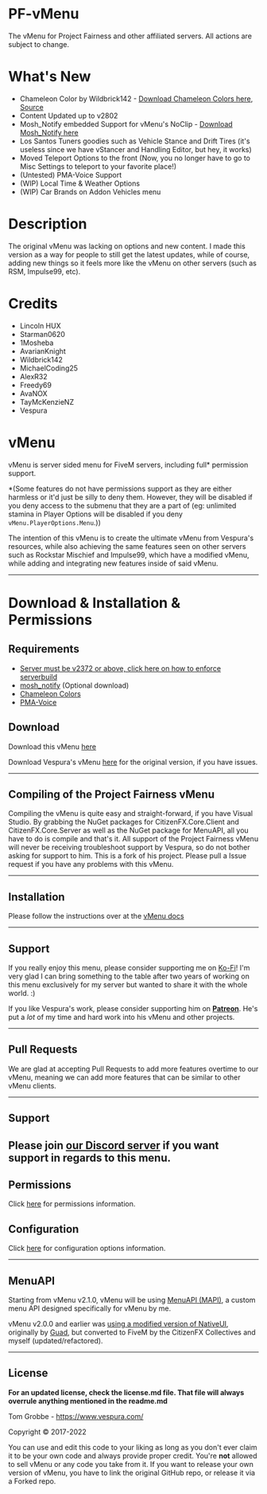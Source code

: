 # PF-vMenu
The vMenu for Project Fairness and other affiliated servers. All actions are subject to change.

# What's New
- Chameleon Color by Wildbrick142 - [Download Chameleon Colors here](https://cdn.discordapp.com/attachments/1099903046701559828/1102708906234478712/pzn_chameleoncolor.7z), [Source](https://www.gta5-mods.com/misc/chameleon-paint-add-on)
- Content Updated up to v2802
- Mosh_Notify embedded Support for vMenu's NoClip - [Download Mosh_Notify here](https://forum.cfx.re/t/release-free-mosh-notify-fivem-custom-notifications-with-loadbar/2614951)
- Los Santos Tuners goodies such as Vehicle Stance and Drift Tires (it's useless since we have vStancer and Handling Editor, but hey, it works)
- Moved Teleport Options to the front (Now, you no longer have to go to Misc Settings to teleport to your favorite place!)
- (Untested) PMA-Voice Support
- (WIP) Local Time & Weather Options
- (WIP) Car Brands on Addon Vehicles menu

# Description
The original vMenu was lacking on options and new content. I made this version as a way for people to still get the latest updates, while of course, adding new things so it feels more like the vMenu on other servers (such as RSM, Impulse99, etc).

# Credits
- Lincoln HUX
- Starman0620
- 1Mosheba
- AvarianKnight
- Wildbrick142
- MichaelCoding25
- AlexR32
- Freedy69
- AvaNOX
- TayMcKenzieNZ
- Vespura

# vMenu
vMenu is server sided menu for FiveM servers, including full\* permission support.


\*(Some features do not have permissions support as they are either harmless or it'd just be silly to deny them. However, they will be disabled if you deny access to the submenu that they are a part of (eg: unlimited stamina in Player Options will be disabled if you deny `vMenu.PlayerOptions.Menu`.))

The intention of this vMenu is to create the ultimate vMenu from Vespura's resources, while also achieving the same features seen on other servers such as Rockstar Mischief and Impulse99, which have a modified vMenu, while adding and integrating new features inside of said vMenu.

--------

# Download & Installation & Permissions

## Requirements
- [Server must be v2372 or above, click here on how to enforce serverbuild](https://docs.fivem.net/docs/server-manual/server-commands/#sv_enforcegamebuild-build)
- [mosh_notify](https://forum.cfx.re/t/release-free-mosh-notify-fivem-custom-notifications-with-loadbar/2614951) (Optional download)
- [Chameleon Colors](https://cdn.discordapp.com/attachments/1099903046701559828/1102708906234478712/pzn_chameleoncolor.7z)
- [PMA-Voice](https://github.com/AvarianKnight/pma-voice/releases)

## Download
Download this vMenu [here](https://github.com/ProjectFairnessLabs/PF-vMenu/releases)

Download Vespura's vMenu [here](https://github.com/TomGrobbe/vMenu/releases) for the original version, if you have issues.

--------

## Compiling of the Project Fairness vMenu
Compiling the vMenu is quite easy and straight-forward, if you have Visual Studio. By grabbing the NuGet packages for CitizenFX.Core.Client and CitizenFX.Core.Server as well as the NuGet package for MenuAPI, all you have to do is compile and that's it. All support of the Project Fairness vMenu will never be receiving troubleshoot support by Vespura, so do not bother asking for support to him. This is a fork of his project. Please pull a Issue request if you have any problems with this vMenu.

--------

## Installation
Please follow the instructions over at the [vMenu docs](https://docs.vespura.com/vmenu/installation)

--------

## Support
If you really enjoy this menu, please consider supporting me on [Ko-Fi](https://ko-fi.com/projectfairnesslabs)! I'm very glad I can bring something to the table after two years of working on this menu exclusively for my server but wanted to share it with the whole world. :)

If you like Vespura's work, please consider supporting him on [**Patreon**](https://www.patreon.com/vespura). He's put a _lot_ of my time and hard work into his vMenu and other projects.

--------

## Pull Requests
We are glad at accepting Pull Requests to add more features overtime to our vMenu, meaning we can add more features that can be similar to other vMenu clients.

--------

## Support
Please join [our Discord server](https://discord.gg/D7cVc8TzPN) if you want support in regards to this menu.
--------

## Permissions 
Click [here](https://docs.vespura.com/vmenu/permissions-ref) for permissions information.

## Configuration
Click [here](https://docs.vespura.com/vmenu/configuration) for configuration options information.


--------


## MenuAPI
Starting from vMenu v2.1.0, vMenu will be using [MenuAPI (MAPI)](https://github.com/TomGrobbe/MenuAPI), a custom menu API designed specifically for vMenu by me.

vMenu v2.0.0 and earlier was [using a modified version of NativeUI](https://github.com/TomGrobbe/NativeUI), originally by [Guad](https://github.com/Guad/NativeUI), but converted to FiveM by the CitizenFX Collectives and myself (updated/refactored).


--------

## License
**For an updated license, check the license.md file. That file will always overrule anything mentioned in the readme.md**

Tom Grobbe - https://www.vespura.com/

Copyright © 2017-2022

You can use and edit this code to your liking as long as you don't ever claim it to be your own code and always provide proper credit. 
You're **not** allowed to sell vMenu or any code you take from it.
If you want to release your own version of vMenu, you have to link the original GitHub repo, or release it via a Forked repo.

